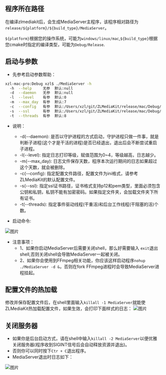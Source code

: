 ## 程序所在路径
在编译zlmediakit后，会生成MediaServer主程序，该程序相对路径为`release/${platform}/${build_type}/MediaServer`。

`${platform}`根据您的操作系统，可能为`windows/linux/mac`,`${build_type}`根据您cmake时指定的编译类型，可能为`Debug/Release`.

## 启动与参数

- 先参考启动参数帮助：
```bash
xzl-mac-pro:Debug xzl$ ./MediaServer -h
  -h  --help     无参  默认:null                                                    选填  打印此信息
  -d  --daemon   无参  默认:null                                                    选填  是否以Daemon方式启动
  -l  --level    有参  默认:0                                                       选填  日志等级,LTrace~LError(0~4)
  -m  --max_day  有参  默认:7                                                       选填  日志最多保存天数
  -c  --config   有参  默认:/Users/xzl/git/ZLMediaKit/release/mac/Debug/config.ini  选填  配置文件路径
  -s  --ssl      有参  默认:/Users/xzl/git/ZLMediaKit/release/mac/Debug/ssl.p12     选填  ssl证书文件或文件夹,支持p12/pem类型
  -t  --threads  有参  默认:8                                                       选填  启动事件触发线程数
```
- 说明：
  - -d(--daemon): 是否以守护进程的方式启动，守护进程只做一件事，就是判断子进程(这个才是干活的进程)是否已经退出，退出后会不断尝试重启子进程。
  - -l(--level): 指定日志打印等级，赋值范围为0~4，等级越高，日志越少。
  - -m(--max_day): 日志文件保存天数，程序本次运行期间的日志如果超过这个天数，就会被删除。
  - -c(--config): 指定配置文件路径，配置文件为ini格式，请参考ZLMediaKit的默认配置文件。
  - -s(--ssl): 指定ssl证书路径，证书格式支持p12和pem类型，里面必须包含公钥和私钥，私钥不能有加密密码。如果指定文件夹，会加载文件夹下所有证书。
  - -t(--threads): 指定事件驱动线程(干重活)和后台工作线程(干阻塞的活)个数。

- 启动命令:

![图片](https://user-images.githubusercontent.com/11495632/93867961-579bae00-fcfc-11ea-843a-dcb473957fb7.png)


- 注意事项：
  - 1、如果你启动MediaServer后需要关闭shell，那么好需要输入 `exit`退出shell,否则关闭shell会导致MediaServer一起被关闭。
  - 2、如果你会使用到FFmpeg相关功能，你应该这样启动程序`nohup ./MediaServer -d &`，否则在fork FFmpeg进程时会导致MediaServer进程挂起。


## 配置文件的热加载
修改并保存配置文件后，在shell里面输入`killall -1 MediaServer`就能使ZLMediaKit热加载配置文件，如果生效，会打印下面样式的日志：
![图片](https://user-images.githubusercontent.com/11495632/93873207-e7912600-fd03-11ea-83f7-00132f917540.png)


## 关闭服务器
- 如果你是后台启动方式，请在shell中输入`killall -2 MediaServer`以便优雅关闭服务器(程序收到SIGINT信号后会自动释放资源并退出)。
- 否则你可以同时按下`Ctr + C`退出程序。
- MediaServer退出时日志如下：

![图片](https://user-images.githubusercontent.com/11495632/93867941-51a5cd00-fcfc-11ea-8ab7-be5914929c90.png)


